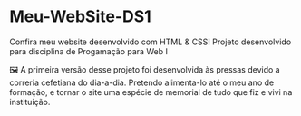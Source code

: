 # Meu-WebSite-DS1
Confira meu website desenvolvido com HTML &amp; CSS! Projeto desenvolvido para disciplina de Progamação para Web I

 🖼 A primeira versão desse projeto foi desenvolvida às pressas devido a correria cefetiana do dia-a-dia.
Pretendo alimenta-lo até o meu ano de formação, e tornar o site uma espécie de memorial de tudo que fiz e vivi na instituição.
